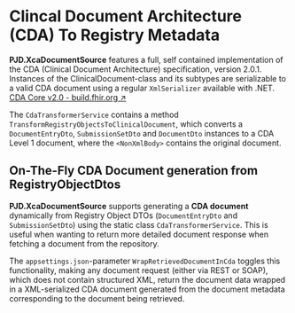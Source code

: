 # Clincal Document Architecture (CDA) To Registry Metadata
**PJD.XcaDocumentSource** features a full, self contained implementation of the CDA (Clinical Document Architecture) specification, version 2.0.1. Instances of the ClinicalDocument-class and its subtypes are serializable to a valid CDA document using a regular `XmlSerializer` available with .NET.  
[CDA Core v2.0 - build.fhir.org ↗](https://build.fhir.org/ig/HL7/CDA-core-2.0/StructureDefinition-ClinicalDocument.html)

The `CdaTransformerService` contains a method `TransformRegistryObjectsToClinicalDocument`, which converts a `DocumentEntryDto`, `SubmissionSetDto` and `DocumentDto` instances to a CDA Level 1 document, where the `<NonXmlBody>` contains the original document.

## On-The-Fly CDA Document generation from RegistryObjectDtos
**PJD.XcaDocumentSource** supports generating a **CDA document** dynamically from Registry Object DTOs (`DocumentEntryDto` and `SubmissionSetDto`) using the static class `CdaTransformerService`. This is useful when wanting to return more detailed document response when fetching a document from the repository.  

The `appsettings.json`-parameter `WrapRetrievedDocumentInCda` toggles this functionality, making any document request (either via REST or SOAP), which does not contain structured XML, return the document data wrapped in a XML-serialized CDA document generated from the document metadata corresponding to the document being retrieved.
